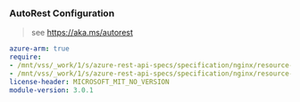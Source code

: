 ### AutoRest Configuration

> see https://aka.ms/autorest

``` yaml
azure-arm: true
require:
- /mnt/vss/_work/1/s/azure-rest-api-specs/specification/nginx/resource-manager/readme.md
- /mnt/vss/_work/1/s/azure-rest-api-specs/specification/nginx/resource-manager/readme.go.md
license-header: MICROSOFT_MIT_NO_VERSION
module-version: 3.0.1
```